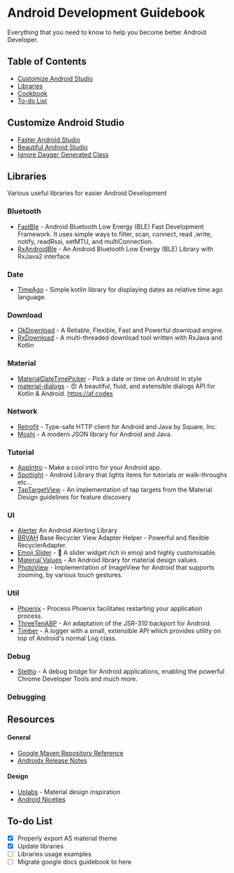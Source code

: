 # Android Development Guidebook

Everything that you need to know to help you become better Android Developer.

## Table of Contents

* [Customize Android Studio](#customize-android-studio)
* [Libraries](#libraries)
* [Cookbook](#cookbook)
* [To-do List](#to-do-list)

## Customize Android Studio

* [Faster Android Studio](https://github.com/100nandoo/Android-Development-Guidebook/blob/master/customization/Faster_Android_Studio.md)
* [Beautiful Android Studio](https://github.com/100nandoo/Android-Development-Guidebook/blob/master/customization/Beautiful_Android_Studio.md)
* [Ignore Dagger Generated Class](https://github.com/100nandoo/Android-Development-Guidebook/blob/master/customization/Ignore_Dagger.md)

## Libraries

Various useful libraries for easier Android Development

### Bluetooth

* [FastBle](https://github.com/Jasonchenlijian/FastBle) - Android Bluetooth Low Energy (BLE) Fast Development Framework. It uses simple ways to filter, scan, connect, read ,write, notify, readRssi, setMTU, and multiConnection.
* [RxAndroidBle](https://github.com/Polidea/RxAndroidBle) - An Android Bluetooth Low Energy (BLE) Library with RxJava2 interface

### Date

* [TimeAgo](https://github.com/marlonlom/timeago) - Simple kotlin library for displaying dates as relative time ago language.

### Download

* [OkDownload](https://github.com/lingochamp/okdownload) - A Reliable, Flexible, Fast and Powerful download engine.
* [RxDownload](https://github.com/ssseasonnn/RxDownload) - A multi-threaded download tool written with RxJava and Kotlin

### Material

* [MaterialDateTimePicker](https://github.com/wdullaer/MaterialDateTimePicker) - Pick a date or time on Android in style
* [material-dialogs](https://github.com/afollestad/material-dialogs) - 😍 A beautiful, fluid, and extensible dialogs API for Kotlin & Android. https://af.codes

### Network

* [Retrofit](https://github.com/square/retrofit) - Type-safe HTTP client for Android and Java by Square, Inc.
* [Moshi](https://github.com/square/moshi) - A modern JSON library for Android and Java. 

### Tutorial

* [AppIntro](https://github.com/AppIntro/AppIntro) - Make a cool intro for your Android app.
* [Spotlight](https://github.com/TakuSemba/Spotlight) - Android Library that lights items for tutorials or walk-throughs etc...
* [TapTargetView](https://github.com/KeepSafe/TapTargetView) - An implementation of tap targets from the Material Design guidelines for feature discovery

### UI

* [Alerter](https://github.com/Tapadoo/Alerter) An Android Alerting Library
* [BRVAH](https://github.com/CymChad/BaseRecyclerViewAdapterHelper) Base Recycler View Adapter Helper - Powerful and flexible RecyclerAdapter.
* [Emoji Slider](https://github.com/bernaferrari/EmojiSlider) - 🤯 A slider widget rich in emoji and highly customisable.
* [Material Values](https://github.com/AoDevBlue/MaterialValues) - An Android library for material design values.
* [PhotoView](https://github.com/chrisbanes/PhotoView) - Implementation of ImageView for Android that supports zooming, by various touch gestures.

### Util

* [Phoenix](https://github.com/JakeWharton/ProcessPhoenix) - Process Phoenix facilitates restarting your application process.
* [ThreeTenABP](https://github.com/JakeWharton/ThreeTenABP) - An adaptation of the JSR-310 backport for Android.
* [Timber](https://github.com/JakeWharton/timber) - A logger with a small, extensible API which provides utility on top of Android's normal Log class.


### Debug

* [Stetho](https://github.com/facebook/stetho) - A debug bridge for Android applications, enabling the powerful Chrome Developer Tools and much more.

### Debugging

## Resources

#### General

* [Google Maven Repository Reference](https://dl.google.com/dl/android/maven2/index.html)
* [Androidx Release Notes](https://developer.android.com/jetpack/androidx/releases/activity)

#### Design

* [Uplabs](https://www.uplabs.com/android) - Material design inspiration
* [Android Niceties](https://androidniceties.tumblr.com/)

## To-do List

- [x] Properly export AS material theme
- [x] Update libraries
- [ ] Libraries usage examples
- [ ] Migrate google docs guidebook to here
